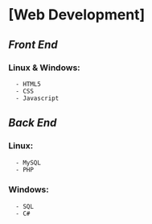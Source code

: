 # [Web Development]

## *Front End*
  ### Linux & Windows:
      - HTML5
      - CSS
      - Javascript

## *Back End*
  ### Linux:
      - MySQL
      - PHP
  
  ### Windows:
      - SQL
      - C#
